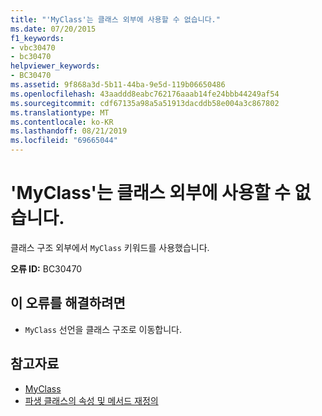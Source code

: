 ```yaml
---
title: "'MyClass'는 클래스 외부에 사용할 수 없습니다."
ms.date: 07/20/2015
f1_keywords:
- vbc30470
- bc30470
helpviewer_keywords:
- BC30470
ms.assetid: 9f868a3d-5b11-44ba-9e5d-119b06650486
ms.openlocfilehash: 43aaddd8eabc762176aaab14fe24bbb44249af54
ms.sourcegitcommit: cdf67135a98a5a51913dacddb58e004a3c867802
ms.translationtype: MT
ms.contentlocale: ko-KR
ms.lasthandoff: 08/21/2019
ms.locfileid: "69665044"
---
```

# <a name="myclass-cannot-be-used-outside-of-a-class"></a>'MyClass'는 클래스 외부에 사용할 수 없습니다.
클래스 구조 외부에서 `MyClass` 키워드를 사용했습니다.  
  
 **오류 ID:** BC30470  
  
## <a name="to-correct-this-error"></a>이 오류를 해결하려면  
  
- `MyClass` 선언을 클래스 구조로 이동합니다.  
  
## <a name="see-also"></a>참고자료

- [MyClass](../programming-guide/program-structure/me-my-mybase-and-myclass.md#myclass)
- [파생 클래스의 속성 및 메서드 재정의](../programming-guide/language-features/objects-and-classes/inheritance-basics.md#overriding-properties-and-methods-in-derived-classes)
